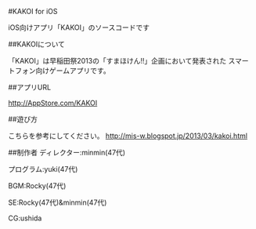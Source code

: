 #KAKOI for iOS

iOS向けアプリ「KAKOI」のソースコードです

##KAKOIについて

「KAKOI」は早稲田祭2013の「すまほけん!!」企画において発表された
スマートフォン向けゲームアプリです。

##アプリURL

http://AppStore.com/KAKOI

##遊び方

こちらを参考にしてください。
http://mis-w.blogspot.jp/2013/03/kakoi.html

##制作者
ディレクター:minmin(47代)

プログラム:yuki(47代)

BGM:Rocky(47代)

SE:Rocky(47代)&minmin(47代)

CG:ushida

